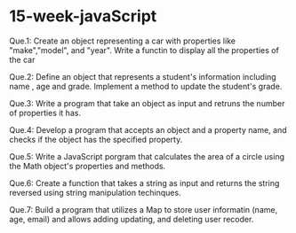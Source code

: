 # 15-week-javaScript

Que.1: Create an object representing a car with properties like "make","model", and "year". Write a functin to display all the properties of the car

Que.2: Define an object that represents a student's information including name , age and grade. Implement a method to update the student's grade.

Que.3: Write a program that take an object as input and retruns the number of properties it has. 

Que.4: Develop a program that accepts an object and a property name, and checks if the object has the specified property.

Que.5: Write a JavaScript porgram that calculates the area of a circle using the Math object's properties and methods.

Que.6: Create a function that takes a string as input and returns the string reversed using string manipulation techinques.

Que.7: Build a program that utilizes a Map to store user informatin (name, age, email) and allows adding updating, and deleting user recoder.